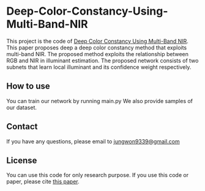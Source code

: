 # Deep-Color-Constancy-Using-Multi-Band-NIR
This project is the code of [Deep Color Constancy Using Multi-Band NIR](https://ieeexplore.ieee.org/abstract/document/9980094?casa_token=XY_SNkH7JUQAAAAA:568NijTemRQHlOtIdj2sfzgJvG08e7uR9UeFMXtxlx6XtLXTjy4VNgTaAUZwSMFAw77tLO6IMg8).
This paper proposes deep a deep color constancy method that exploits multi-band NIR.
The proposed method exploits the relationship between RGB and NIR in illuminant estimation.
The proposed network consists of two subnets that learn local illuminant and its confidence weight respectively.

## How to use
You can train our network by running main.py
We also provide samples of our dataset.

## Contact
If you have any questions, please email to jungwon9339@gmail.com

## License
You can use this code for only research purpose.
If you use this code or paper, please cite [this paper](https://ieeexplore.ieee.org/abstract/document/9980094?casa_token=XY_SNkH7JUQAAAAA:568NijTemRQHlOtIdj2sfzgJvG08e7uR9UeFMXtxlx6XtLXTjy4VNgTaAUZwSMFAw77tLO6IMg8).
